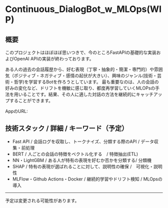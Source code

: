 # Continuous_DialogBot_w_MLOps(WIP)

## 概要
このプロジェクトはほぼほぼ思いつきで、今のところFastAPIの基礎的な実装およびOpenAI APIの実装が終わっております。

ある人の過去の会話履歴から、好む表現（丁寧・抽象的・簡潔・専門的）や雰囲気（ポジティブ・ネガティブ・感情の起伏が大きい）、興味のジャンル(技術・芸術・哲学)を学習するBotを作ろうとしています。
最も重要なのは、人の会話の好みの変化など、ドリフトを機敏に感じ取り、都度再学習していくMLOPsの手法を用いることです。結果、その人に適した対話の方法を継続的にキャッチアップすることができます。

AppのURL: 



## 技術スタック / 詳細 / キーワード（予定）
- Fast API / 会話ログを収取し、トークナイズ、分類する際のAPI / データ収集・前処理  
- BERT / 人ごとの会話の特徴をベクトル化する　/ 特徴抽出(ETL)
- NN・LightGBM / ある人が特有の表現を好むか否かを分類する/ 分類機  
- SHAP / 特有の表現が選ばれることに対して、説明性の確保 /　可視化・説明性
- MLFlow・Github Actions・Docker / 継続的学習やドリフト検知 / MLOpsの導入

---
予定は変更される可能性があります。

